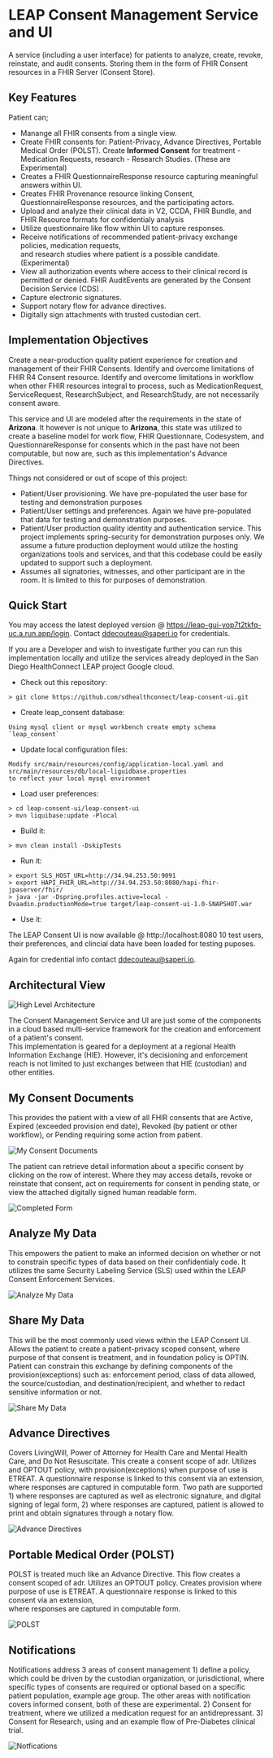 
# LEAP Consent Management Service and UI
A service (including a user interface) for patients to analyze, create, revoke, reinstate, and audit consents.  Storing them 
in the form of FHIR Consent resources in a FHIR Server (Consent Store).

## Key Features
Patient can;
- Manange all FHIR consents from a single view.
- Create FHIR consents for: Patient-Privacy, Advance Directives, Portable Medical Order (POLST). 
Create **Informed Consent** for treatment - Medication Requests, research - Research Studies. 
(These are Experimental)
- Creates a FHIR QuestionnaireResponse resource capturing meaningful answers within UI.
- Creates FHIR Provenance resource linking Consent, QuestionnaireResponse resources, and the participating actors.
- Upload and analyze their clinical data in V2, CCDA, FHIR Bundle, and FHIR Resource formats for confidentialy analysis
- Utilize questionnaire like flow within UI to capture responses.
- Receive notifications of recommended patient-privacy exchange policies, medication requests,  
and research studies where patient is a possible candidate. (Experimental)
- View all authorization events where access to their clinical record is permitted or denied.  FHIR AuditEvents are generated by the Consent 
Decision Service (CDS) .  
- Capture electronic signatures.
- Support notary flow for advance directives.
- Digitally sign attachments with trusted custodian cert.

## Implementation Objectives
Create a near-production quality patient experience for creation and management of their FHIR Consents.  Identify and overcome limitations 
of FHIR R4 Consent resource.  Identify and overcome limitations in workflow when other FHIR resources integral to process, such as 
MedicationRequest, ServiceRequest, ResearchSubject, and ResearchStudy, are not necessarily consent aware.  

This service and UI are modeled after the requirements in the state of **Arizona**.  It however is not unique to 
**Arizona**, this state was utilized to create a baseline model for work flow, FHIR Questionnare, Codesystem, and 
QuestionnareResponse for consents which in the past have not been computable, but now are, such as this implementation's
Advance Directives. 

Things not considered or out of scope of this project:
- Patient/User provisioning.  We have pre-populated the user base for testing and demonstration purposes
- Patient/User settings and preferences.  Again we have pre-populated that data for testing and demonstration purposes.
- Patient/User production quality identity and authentication service.  This project implements spring-security for demonstration purposes
 only. We assume a future production deployment would utilize the hosting organizations tools and services, 
 and that this codebase could be easily updated to support such a deployment.
 - Assumes all signatories, witnesses, and other participant are in the room.  It is limited to this for purposes of demonstration.

## Quick Start
You may access the latest deployed version @ https://leap-gui-yop7t2tkfq-uc.a.run.app/login.
Contact ddecouteau@saperi.io for credentials. 

If you are a Developer and wish to investigate further you can run this implementation locally and utilize the services already deployed 
in the San Diego HealthConnect LEAP project Google cloud.
- Check out this repository:
```
> git clone https://github.com/sdhealthconnect/leap-consent-ui.git
```
- Create leap_consent database:
```
Using mysql client or mysql workbench create empty schema `leap_consent`
```
- Update local configuration files:
```
Modify src/main/resources/config/application-local.yaml and src/main/resources/db/local-liguidbase.properties
to reflect your local mysql environment
```
- Load user preferences:
```
> cd leap-consent-ui/leap-consent-ui
> mvn liquibase:update -Plocal
```
- Build it:
```
> mvn clean install -DskipTests
```
- Run it:
```
> export SLS_HOST_URL=http://34.94.253.50:9091
> export HAPI_FHIR_URL=http://34.94.253.50:8080/hapi-fhir-jpaserver/fhir/
> java -jar -Dspring.profiles.active=local -Dvaadin.productionMode=true target/leap-consent-ui-1.0-SNAPSHOT.war
```
- Use it:

The LEAP Consent UI is now available @ http://localhost:8080 10 test users, their preferences, and 
clincial data have been loaded for testing puposes.  

Again for credential info contact ddecouteau@saperi.io. 


## Architectural View
![High Level Architecture](docs/assets/high-level-architecture.png?raw=true)

The Consent Management Service and UI are just some of the components in a cloud based multi-service framework for the creation and enforcement of a patient's consent.  
This implementation is geared for a deployment at a regional Health Information Exchange (HIE).  However, it's decisioning and enforcement reach is 
not limited to just exchanges between that HIE (custodian) and other entities.

## My Consent Documents
This provides the patient with a view of all FHIR consents that are Active, Expired (exceeded provision end date), Revoked (by patient or other workflow), or Pending requiring some 
action from patient.

![My Consent Documents](docs/assets/MyConsentDocuments.png?raw=true)

The patient can retrieve detail information about a specific consent by clicking on the row of interest.  Where they may access details, 
revoke or reinstate that consent, act on requirements for consent in pending state, or view the attached digitally signed human readable form.

![Completed Form](docs/assets/completePOLST.png?raw=true)

## Analyze My Data
This empowers the patient to make an informed decision on whether or not to constrain specific types of data based
on their confidentialy code.  It utilizes the same Security Labeling Service (SLS) used within the LEAP Consent Enforcement 
Services.

![Analyze My Data](docs/assets/AnalyzeMyData.png?raw=true)

## Share My Data
This will be the most commonly used views within the LEAP Consent UI.  Allows the patient to create a patient-privacy scoped 
consent, where purpose of that consent is treatment, and in foundation policy is OPTIN.  Patient can constrain this exchange
by defining components of the provision(exceptions) such as: enforcement period, class of data allowed, the source/custodian, and 
destination/recipient, and whether to redact sensitive information or not.
  
![Share My Data](docs/assets/ShareMyData.png?raw=true)

## Advance Directives
Covers LivingWill, Power of Attorney for Health Care and Mental Health Care, and Do Not Resuscitate.  This create a consent scope 
of adr.  Utilizes and OPTOUT policy, with provision(exceptions) when purpose of use is ETREAT. A questionnaire response is linked
to this consent via an extension, where responses are captured in computable form.  Two path are supported 1) where responses
are captured as well as electronic signature, and digital signing of legal form, 2) where responses are captured, patient is
allowed to print and obtain signatures through a notary flow.  

![Advance Directives](docs/assets/AdvanceDirectives.png?raw=true)

## Portable Medical Order (POLST)
POLST is treated much like an Advance Directive.  This flow creates a consent scoped of adr.  Utilizes an OPTOUT policy.  Creates
provision where purpose of use is ETREAT.  A questionnaire response is linked to this consent via an extension,  
where responses are captured in computable form.

![POLST](docs/assets/POLST.png?raw=true)

## Notifications
Notifications address 3 areas of consent management 1) define a policy, which could be driven by the custodian organization,
or jurisdictional, where specific types of consents are required or optional based on a specific patient 
population, example age group. The other areas with notification covers informed consent, both of these are experimental.  2) Consent for treatment, where we 
utilized a medication request for an antidrepressant.  3) Consent for Research, using and an example flow of Pre-Diabetes 
clinical trial.

![Notfications](docs/assets/Notifications.png?raw=true)


